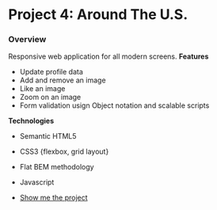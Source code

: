 # Project 4: Around The U.S.

### Overview

Responsive web application for all modern screens.
**Features**

- Update profile data
- Add and remove an image
- Like an image
- Zoom on an image
- Form validation usign Object notation and scalable scripts

**Technologies**

- Semantic HTML5
- CSS3 {flexbox, grid layout}
- Flat BEM methodology
- Javascript

- [Show me the project](https://amitgit217.github.io/web_project_4/)
